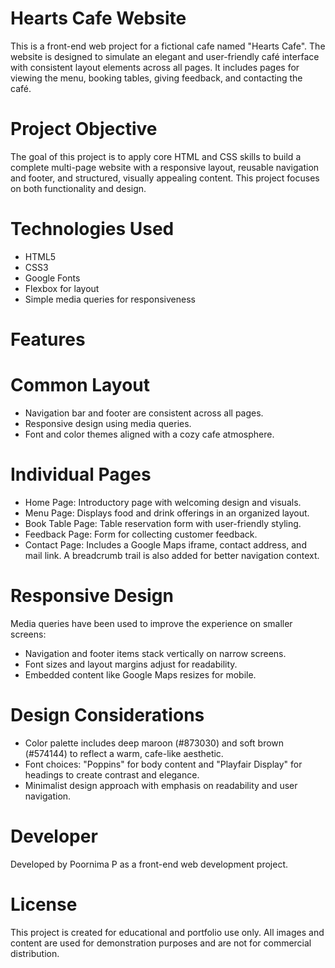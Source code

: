 # Hearts Cafe Website

This is a front-end web project for a fictional cafe named "Hearts Cafe". The website is designed to simulate an elegant and user-friendly café interface with consistent 
layout elements across all pages. It includes pages for viewing the menu, booking tables, giving feedback, and contacting the café.

# Project Objective

The goal of this project is to apply core HTML and CSS skills to build a complete multi-page website with a responsive layout,
reusable navigation and footer, and structured, visually appealing content. This project focuses on both functionality and design.

# Technologies Used

- HTML5
- CSS3
- Google Fonts
- Flexbox for layout
- Simple media queries for responsiveness


# Features

# Common Layout

- Navigation bar and footer are consistent across all pages.
- Responsive design using media queries.
- Font and color themes aligned with a cozy cafe atmosphere.

# Individual Pages

- Home Page: Introductory page with welcoming design and visuals.
- Menu Page: Displays food and drink offerings in an organized layout.
- Book Table Page: Table reservation form with user-friendly styling.
- Feedback Page: Form for collecting customer feedback.
- Contact Page: Includes a Google Maps iframe, contact address, and mail link. A breadcrumb trail is also added for better navigation context.

# Responsive Design

Media queries have been used to improve the experience on smaller screens:
- Navigation and footer items stack vertically on narrow screens.
- Font sizes and layout margins adjust for readability.
- Embedded content like Google Maps resizes for mobile.

# Design Considerations

- Color palette includes deep maroon (#873030) and soft brown (#574144) to reflect a warm, cafe-like aesthetic.
- Font choices: "Poppins" for body content and "Playfair Display" for headings to create contrast and elegance.
- Minimalist design approach with emphasis on readability and user navigation.

# Developer

Developed by Poornima P as a front-end web development project.

# License

This project is created for educational and portfolio use only. All images and content are used for demonstration purposes and are not for commercial distribution.


